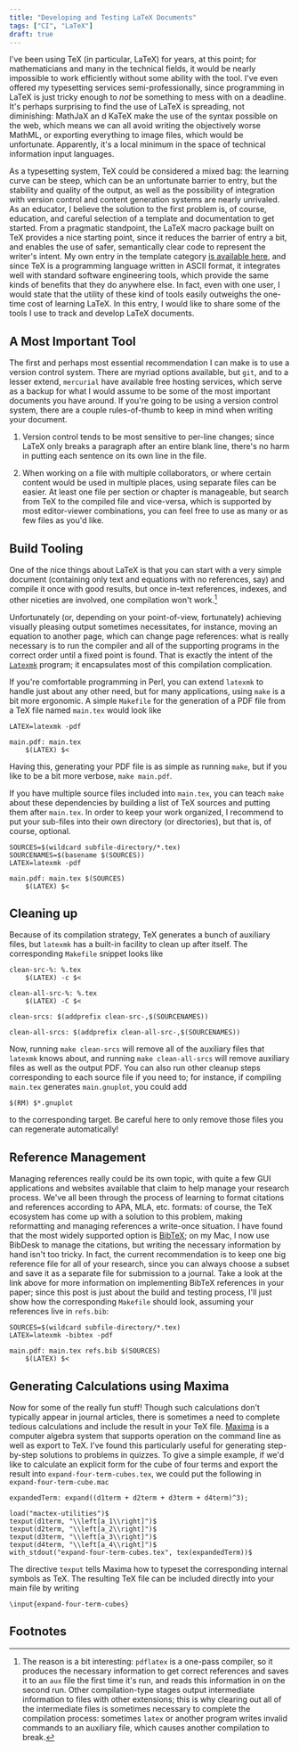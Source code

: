 ```yaml
---
title: "Developing and Testing LaTeX Documents"
tags: ["CI", "LaTeX"]
draft: true
---
```


I've been using TeX (in particular, LaTeX) for years, at this point; for mathematicians and many in the technical fields, it would be nearly impossible to work efficiently without some ability with the tool.
I've even offered my typesetting services semi-professionally, since programming in LaTeX is just tricky enough to _not_ be something to mess with on a deadline.
It's perhaps surprising to find the use of LaTeX is spreading, not diminishing: MathJaX an d KaTeX make the use of the syntax possible on the web, which means we can all avoid writing the objectively worse MathML, or exporting everything to image files, which would be unfortunate.
Apparently, it's a local minimum in the space of technical information input languages.

As a typesetting system, TeX could be considered a mixed bag: the learning curve can be steep, which can be an unfortunate barrier to entry, but the stability and quality of the output, as well as the possibility of integration with version control and content generation systems are nearly unrivaled.
As an educator, I believe the solution to the first problem is, of course, education, and careful selection of a template and documentation to get started.
From a pragmatic standpoint, the LaTeX macro package built on TeX provides a nice starting point, since it reduces the barrier of entry a bit, and enables the use of safer, semantically clear code to represent the writer's intent.
My own entry in the template category [is available here](), and since TeX is a programming language written in ASCII format, it integrates well with standard software engineering tools, which provide the same kinds of benefits that they do anywhere else.
In fact, even with one user, I would state that the utility of these kind of tools easily outweighs the one-time cost of learning LaTeX.
In this entry, I would like to share some of the tools I use to track and develop LaTeX documents.

## A Most Important Tool

The first and perhaps most essential recommendation I can make is to use a version control system.
There are myriad options available, but `git`, and to a lesser extend, `mercurial` have available free hosting services, which serve as a backup for what I would assume to be some of the most important documents you have around.
If you're going to be using a version control system, there are a couple rules-of-thumb to keep in mind when writing your document.

1) Version control tends to be most sensitive to per-line changes; since LaTeX only breaks a paragraph after an entire blank line, there's no harm in putting each sentence on its own line in the file.

2) When working on a file with multiple collaborators, or where certain content would be used in multiple places, using separate files can be easier.
At least one file per section or chapter is manageable, but search from TeX to the compiled file and vice-versa, which is supported by most editor-viewer combinations, you can feel free to use as many or as few files as you'd like.

## Build Tooling

One of the nice things about LaTeX is that you can start with a very simple document (containing only text and equations with no references, say) and compile it once with good results, but once in-text references, indexes, and other niceties are involved, one compilation won't work.[^1]

Unfortunately (or, depending on your point-of-view, fortunately) achieving visually pleasing output sometimes necessitates, for instance, moving an equation to another page, which can change page references: what is really necessary is to run the compiler and all of the supporting programs in the correct order until a fixed point is found.
That is exactly the intent of the [`Latexmk`](https://mg.readthedocs.io/latexmk.html) program; it encapsulates most of this compilation complication.

If you're comfortable programming in Perl, you can extend `latexmk` to handle just about any other need, but for many applications, using `make` is a bit more ergonomic.
A simple `Makefile` for the generation of a PDF file from a TeX file named `main.tex` would look like

```
LATEX=latexmk -pdf

main.pdf: main.tex
	$(LATEX) $<
```

Having this, generating your PDF file is as simple as running `make`, but if you like to be a bit more verbose, `make main.pdf`.

If you have multiple source files included into `main.tex`, you can teach `make` about these dependencies by building a list of TeX sources and putting them after `main.tex`.
In order to keep your work organized, I recommend to put your sub-files into their own directory (or directories), but that is, of course, optional.

```
SOURCES=$(wildcard subfile-directory/*.tex)
SOURCENAMES=$(basename $(SOURCES))
LATEX=latexmk -pdf

main.pdf: main.tex $(SOURCES)
	$(LATEX) $<
```

## Cleaning up

Because of its compilation strategy, TeX generates a bunch of auxiliary files, but `latexmk` has a built-in facility to clean up after itself.
The corresponding `Makefile` snippet looks like

```
clean-src-%: %.tex
	$(LATEX) -c $<

clean-all-src-%: %.tex
	$(LATEX) -C $<

clean-srcs: $(addprefix clean-src-,$(SOURCENAMES))

clean-all-srcs: $(addprefix clean-all-src-,$(SOURCENAMES))
```

Now, running `make clean-srcs` will remove all of the auxiliary files that `latexmk` knows about, and running `make clean-all-srcs` will remove auxiliary files as well as the output PDF.
You can also run other cleanup steps corresponding to each source file if you need to; for instance, if compiling `main.tex` generates `main.gnuplot`, you could add

```
$(RM) $*.gnuplot
```
to the corresponding target.
Be careful here to only remove those files you can regenerate automatically!

## Reference Management

Managing references really could be its own topic, with quite a few GUI applications and websites available that claim to help manage your research process.
We've all been through the process of learning to format citations and references according to APA, MLA, etc. formats: of course, the TeX ecosystem has come up with a solution to this problem, making reformatting and managing references a write-once situation.
I have found that the most widely supported option is [BibTeX](http://www.bibtex.org/); on my Mac, I now use BibDesk to manage the citations, but writing the necessary information by hand isn't too tricky.
In fact, the current recommendation is to keep one big reference file for all of your research, since you can always choose a subset and save it as a separate file for submission to a journal.
Take a look at the link above for more information on implementing BibTeX references in your paper; since this post is just about the build and testing process, I'll just show how the corresponding `Makefile` should look, assuming your references live in `refs.bib`:

```
SOURCES=$(wildcard subfile-directory/*.tex)
LATEX=latexmk -bibtex -pdf

main.pdf: main.tex refs.bib $(SOURCES)
	$(LATEX) $<
```

## Generating Calculations using Maxima

Now for some of the really fun stuff!
Though such calculations don't typically appear in journal articles, there is sometimes a need to complete tedious calculations and include the result in your TeX file.
[Maxima](http://maxima.sourceforge.net/) is a computer algebra system that supports operation on the command line as well as export to TeX.
I've found this particularly useful for generating step-by-step solutions to problems in quizzes.
To give a simple example, if we'd like to calculate an explicit form for the cube of four terms and export the result into `expand-four-term-cubes.tex`, we could put the following in `expand-four-term-cube.mac`

```
expandedTerm: expand((d1term + d2term + d3term + d4term)^3);

load("mactex-utilities")$
texput(d1term, "\\left[a_1\\right]")$
texput(d2term, "\\left[a_2\\right]")$
texput(d3term, "\\left[a_3\\right]")$
texput(d4term, "\\left[a_4\\right]")$
with_stdout("expand-four-term-cubes.tex", tex(expandedTerm))$
```

The directive `texput` tells Maxima how to typeset the corresponding internal symbols as TeX.
The resulting TeX file can be included directly into your main file by writing 

```
\input{expand-four-term-cubes}
```


## Footnotes

[^1]: The reason is a bit interesting: `pdflatex` is a one-pass compiler, so it produces the necessary information to get correct references and saves it to an `aux` file the first time it's run, and reads this information in on the second run.
Other compilation-type stages output intermediate information to files with other extensions; this is why clearing out all of the intermediate files is sometimes necessary to complete the compilation process: sometimes `latex` or another program writes invalid commands to an auxiliary file, which causes another compilation to break.